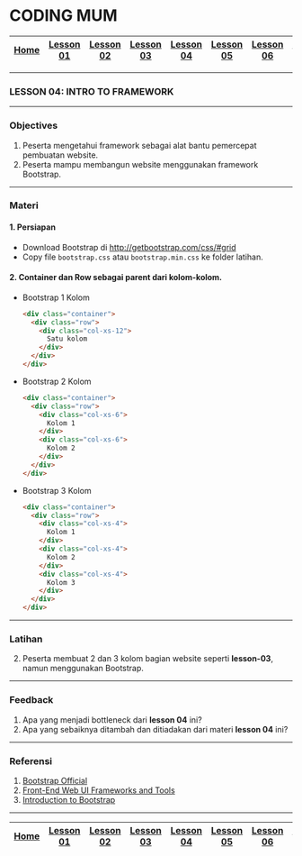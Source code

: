 # CODING MUM

| [Home][0] | [Lesson 01][1] | [Lesson 02][2] | [Lesson 03][3] | [Lesson 04][4] | [Lesson 05][5] | [Lesson 06][6] | [Lesson 07][7] | [Presentasi][8] |
|:---------:|:--------------:|:--------------:|:--------------:|:--------------:|:--------------:|:--------------:|:----------------:|:--------------:|

---

### LESSON 04: INTRO TO FRAMEWORK

---

### Objectives
1. Peserta mengetahui framework sebagai alat bantu pemercepat pembuatan website.
2. Peserta mampu membangun website menggunakan framework Bootstrap.

---

### Materi

#### 1. Persiapan
* Download Bootstrap di http://getbootstrap.com/css/#grid
* Copy file `bootstrap.css` atau `bootstrap.min.css` ke folder latihan.

#### 2. Container dan Row sebagai parent dari kolom-kolom.
* Bootstrap 1 Kolom
  ```html
  <div class="container">
    <div class="row">
      <div class="col-xs-12">
        Satu kolom
      </div>
    </div>
  </div>
  ```
* Bootstrap 2 Kolom
  ```html
  <div class="container">
    <div class="row">
      <div class="col-xs-6">
        Kolom 1
      </div>
      <div class="col-xs-6">
        Kolom 2
      </div>
    </div>
  </div>
  ```
* Bootstrap 3 Kolom
  ```html
  <div class="container">
    <div class="row">
      <div class="col-xs-4">
        Kolom 1
      </div>
      <div class="col-xs-4">
        Kolom 2
      </div>
      <div class="col-xs-4">
        Kolom 3
      </div>
    </div>
  </div>
  ```

---

### Latihan
2. Peserta membuat 2 dan 3 kolom bagian website seperti **lesson-03**, namun menggunakan Bootstrap.

---

### Feedback
1. Apa yang menjadi bottleneck dari **lesson 04** ini?
2. Apa yang sebaiknya ditambah dan ditiadakan dari materi **lesson 04** ini?

---

### Referensi
1. [Bootstrap Official](http://getbootstrap.com/ "Bootstrap Official")
2. [Front-End Web UI Frameworks and Tools](https://www.coursera.org/learn/web-frameworks "Front-End Web UI Frameworks and Tools")
2. [Introduction to Bootstrap](https://www.edx.org/course/introduction-bootstrap-tutorial-microsoft-dev203x-2 "Introduction to Bootstrap")

---

| [Home][0] | [Lesson 01][1] | [Lesson 02][2] | [Lesson 03][3] | [Lesson 04][4] | [Lesson 05][5] | [Lesson 06][6] | [Lesson 07][7] | [Presentasi][8] |
|:---------:|:--------------:|:--------------:|:--------------:|:--------------:|:--------------:|:--------------:|:----------------:|:--------------:|

[0]: README.md "Home"
[1]: lesson-01.md "Pengenalan Website Development"
[2]: lesson-02.md "HTML dan CSS Dasar"
[3]: lesson-03.md "Struktur Website"
[4]: lesson-04.md "Intro Framework"
[5]: lesson-05.md "Framework Lanjutan"
[6]: lesson-06.md "Personal Project"
[7]: lesson-07.md "Domain, Hosting dan GitHub"
[8]: lesson-08.md "Presentasi"
